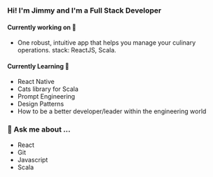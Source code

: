 ### Hi! I'm Jimmy and I'm a Full Stack Developer

#### Currently working on 🚧
- One robust, intuitive app that helps you manage your culinary operations. stack: ReactJS, Scala.

#### Currently Learning 🌱
- React Native
- Cats library for Scala
- Prompt Engineering
- Design Patterns
- How to be a better developer/leader within the engineering world

### 💬 Ask me about ...
- React
- Git
- Javascript
- Scala
<!--
**JimmyGuarin/JimmyGuarin** is a ✨ _special_ ✨ repository because its `README.md` (this file) appears on your GitHub profile.

Here are some ideas to get you started:

- 🔭 I’m currently working on ...
- 🌱 I’m currently learning ...
- 👯 I’m looking to collaborate on ...
- 🤔 I’m looking for help with ...
- 💬 Ask me about ...
- 📫 How to reach me: ...
- 😄 Pronouns: ...
- ⚡ Fun fact: ...
-->
